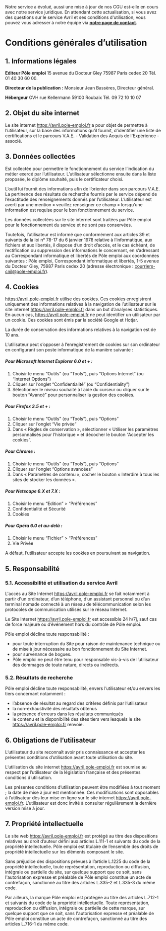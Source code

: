 <div class="notification is-warning">
Notre service a évolué, aussi une mise à jour de nos CGU est-elle en cours avec notre service juridique. En attendant cette actualisation, si vous avez des questions sur le service Avril et ses conditions d'utilisation, vous pouvez vous adresser à notre équipe via <a href="/contact" class="text-warning"><strong>notre page de contact</strong></a>.
</div>

# Conditions générales d’utilisation

## 1. Informations légales

**Editeur Pôle emploi**
15 avenue du Docteur Gley
75987 Paris cedex 20
Tél. 01 40 30 60 00.

**Directeur de la publication :**
Monsieur Jean Bassères, Directeur général.

**Hébergeur**
OVH
rue Kellermann
59100 Roubaix
Tél. 09 72 10 10 07

## 2. Objet du site internet

Le site internet https://avril.pole-emploi.fr a pour objet de permettre à l’utilisateur, sur la base des informations qu’il fournit, d'identifier une liste de certifications et le parcours V.A.E. - Validation des Acquis de l'Expérience - associé.

## 3. Données collectées

Est collectée pour permettre le fonctionnement du service l’indication du métier exercé par l’utilisateur. L’utilisateur sélectionne ensuite dans la liste proposée, le diplôme souhaité, puis le certificateur choisi.

L’outil lui fournit des informations afin de l’orienter dans son parcours V.A.E. La pertinence des résultats de recherche fournis par le service dépend de l’exactitude des renseignements donnés par l’utilisateur. L’utilisateur est averti par une mention « veuillez renseigner ce champ » lorsqu’une information est requise pour le bon fonctionnement du service.

Les données collectées sur le site internet sont traitées par Pôle emploi pour le fonctionnement du service et ne sont pas conservées.

Toutefois, l’utilisateur est informé que conformément aux articles 39 et suivants de la loi n° 78-17 du 6 janvier 1978 relative à l’informatique, aux fichiers et aux libertés, il dispose d’un droit d’accès, et le cas échéant, de rectification ou suppression des informations le concernant, en s’adressant au Correspondant informatique et libertés de Pôle emploi aux coordonnées suivantes : Pôle emploi, Correspondant informatique et libertés, 1-5 avenue du Docteur Gley, 75987 Paris cedex 20 (adresse électronique : courriers-cnil@pole-emploi.fr).

## 4. Cookies

https://avril.pole-emploi.fr utilise des cookies. Ces cookies enregistrent uniquement des informations relatives à la navigation de l’utilisateur sur le site internet https://avril.pole-emploi.fr dans un but d’analyses statistiques. En aucun cas, https://avril.pole-emploi.fr ne peut identifier un utilisateur par un cookie. Ces cookies sont émis par la société Google et Hotjar.

La durée de conservation des informations relatives à la navigation est de 10 ans.

L’utilisateur peut s’opposer à l’enregistrement de cookies sur son ordinateur en configurant son poste informatique de la manière suivante :

##### Pour Microsoft Internet Explorer 6.0 et + :

1. Choisir le menu “Outils” (ou “Tools”), puis “Options Internet” (ou “Internet Options”)
2. Cliquer sur l’onglet “Confidentialité” (ou “Confidentiality”)
3. Sélectionner le niveau souhaité à l’aide du curseur ou cliquer sur le bouton “Avancé” pour personnaliser la gestion des cookies.

##### Pour Firefox 3.5 et + :

1. Choisir le menu “Outils” (ou “Tools”), puis “Options”
2. Cliquer sur l’onglet “Vie privée”
3. Dans « Règles de conservation », sélectionner « Utiliser les paramètres personnalisés pour l’historique » et décocher le bouton “Accepter les cookies”.

##### Pour Chrome :

1. Choisir le menu “Outils” (ou “Tools”), puis “Options”
2. Cliquer sur l’onglet “Options avancées”
3. Dans « Paramètres de contenu », cocher le bouton « Interdire à tous les sites de stocker les données ».

##### Pour Netscape 6.X et 7.X :

1. Choisir le menu “Edition” > “Préférences”
2. Confidentialité et Sécurité
3. Cookies

##### Pour Opéra 6.0 et au-delà :

1. Choisir le menu “Fichier” > “Préférences”
2. Vie Privée

A défaut, l’utilisateur accepte les cookies en poursuivant sa navigation.

## 5. Responsabilité

### 5.1. Accessibilité et utilisation du service Avril

L'accès au Site Internet https://avril.pole-emploi.fr se fait notamment à partir d'un ordinateur, d’un téléphone, d’un assistant personnel ou d’un terminal nomade connecté à un réseau de télécommunication selon les protocoles de communication utilisés sur le réseau Internet.

Le Site Internet https://avril.pole-emploi.fr est accessible 24 h/7j, sauf cas de force majeure ou d’événement hors du contrôle de Pôle emploi.

Pôle emploi décline toute responsabilité :

- pour toute interruption du Site pour raison de maintenance technique ou de mise à jour nécessaire au bon fonctionnement du Site Internet.
- pour survenance de bogues.
- Pôle emploi ne peut être tenu pour responsable vis-à-vis de l’utilisateur des dommages de toute nature, directs ou indirects.

### 5.2. Résultats de recherche

Pôle emploi décline toute responsabilité, envers l’utilisateur et/ou envers les tiers concernant notamment :

- l’absence de résultat au regard des critères définis par l’utilisateur
- la non-exhaustivité des résultats obtenus
- la présence d’erreurs dans les résultats communiqués
- le contenu et la disponibilité des sites tiers vers lesquels le site https://avril.pole-emploi.fr renvoie.

## 6. Obligations de l’utilisateur

L’utilisateur du site reconnaît avoir pris connaissance et accepter les présentes conditions d’utilisation avant toute utilisation du site.

L’utilisation du site internet https://avril.pole-emploi.fr est soumise au respect par l’utilisateur de la législation française et des présentes conditions d’utilisation.

Les présentes conditions d’utilisation peuvent être modifiées à tout moment ; la date de mise à jour est mentionnée. Ces modifications sont opposables à l’utilisateur dès leur mise en ligne sur le site internet https://avril.pole-emploi.fr. L’utilisateur est donc invité à consulter régulièrement la dernière version mise à jour.

## 7. Propriété intellectuelle

Le site web https://avril.pole-emploi.fr est protégé au titre des dispositions relatives au droit d’auteur défini aux articles L.111-1 et suivants du code de la propriété intellectuelle. Pôle emploi est titulaire de l’ensemble des droits de propriété intellectuelle sur les éléments composant le site.

Sans préjudice des dispositions prévues à l’article L.1225 du code de la propriété intellectuelle, toute représentation, reproduction ou diffusion, intégrale ou partielle du site, sur quelque support que ce soit, sans l'autorisation expresse et préalable de Pôle emploi constitue un acte de contrefaçon, sanctionné au titre des articles L.335-2 et L.335-3 du même code.

Par ailleurs, la marque Pôle emploi est protégée au titre des articles L.712-1 et suivants du code de la propriété intellectuelle. Toute représentation, reproduction ou diffusion, intégrale ou partielle de cette marque, sur quelque support que ce soit, sans l'autorisation expresse et préalable de Pôle emploi constitue un acte de contrefaçon, sanctionné au titre des articles L.716-1 du même code.
